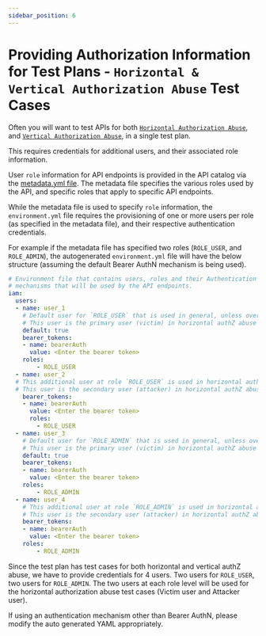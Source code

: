 ```yaml
---
sidebar_position: 6
---
```


# Providing Authorization Information for Test Plans - `Horizontal & Vertical Authorization Abuse` Test Cases

Often you will want to test APIs for both [`Horizontal Authorization Abuse`][horizontal-priv-abuse], and [`Vertical Authorization Abuse`][vertical-priv-abuse], in a single test plan.

This requires credentials for additional users, and their associated role information.

User `role` information for API endpoints is provided in the API catalog via the [metadata.yml file](../../concepts/api-catalog/metadata-yml.md). The metadata file specifies the various roles used by the API, and specific roles that apply to specific API endpoints.

While the metadata file is used to specify `role` information, the `environment.yml` file requires the provisioning of one or more users per role (as specified in the metadata file), and their respective authentication credentials.

For example if the metadata file has specified two roles (`ROLE_USER`, and `ROLE_ADMIN`), the autogenerated `environment.yml` file will have the below structure (assuming the default Bearer AuthN mechanism is being used).

```YAML
# Environment file that contains users, roles and their Authentication
# mechanisms that will be used by the API endpoints.
iam:
  users:
  - name: user_1
    # Default user for `ROLE_USER` that is used in general, unless overridden by a specific test case.
    # This user is the primary user (victim) in horizontal authZ abuse test cases involving `ROLE_USER`.
    default: true
    bearer_tokens:
    - name: bearerAuth
      value: <Enter the bearer token>
    roles:
        - ROLE_USER
  - name: user_2
  # This additional user at role `ROLE_USER` is used in horizontal authZ abuse test cases.
  # This user is the secondary user (attacker) in horizontal authZ abuse test cases.
    bearer_tokens:
    - name: bearerAuth
      value: <Enter the bearer token>
      roles:
        - ROLE_USER
  - name: user_3
    # Default user for `ROLE_ADMIN` that is used in general, unless overridden by a specific test case.
    # This user is the primary user (victim) in horizontal authZ abuse test cases involving `ROLE_ADMIN`.
    default: true 
    bearer_tokens:
    - name: bearerAuth
      value: <Enter the bearer token>
    roles:
        - ROLE_ADMIN
  - name: user_4
    # This additional user at role `ROLE_ADMIN` is used in horizontal authZ abuse test cases.
    # This user is the secondary user (attacker) in horizontal authZ abuse test cases involving `ROLE_ADMIN`.
    bearer_tokens:
    - name: bearerAuth
      value: <Enter the bearer token>
    roles:
        - ROLE_ADMIN
```
Since the test plan has test cases for both horizontal and vertical authZ abuse, we have to provide credentials for 4 users. Two users for `ROLE_USER`, two users for `ROLE_ADMIN`. The two users at each role level will be used for the horizontal authorization abuse test cases (Victim user and Attacker user).

If using an authentication mechanism other than Bearer AuthN, please modify the auto generated YAML appropriately.


[horizontal-priv-abuse]: https://en.wikipedia.org/wiki/Privilege_escalation#Horizontal
[vertical-priv-abuse]: https://en.wikipedia.org/wiki/Privilege_escalation#Vertical

